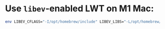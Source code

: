 # Use `libev`-enabled LWT on M1 Mac:

``` sh
env LIBEV_CFLAGS="-I/opt/homebrew/include" LIBEV_LIBS="-L/opt/homebrew/lib -lev" opam reinstall conf-libev lwt
```

